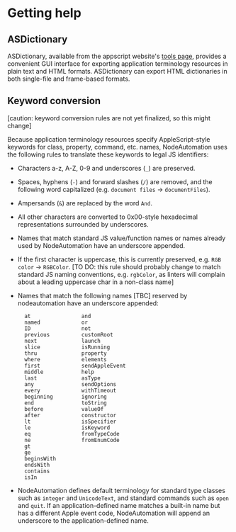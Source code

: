 # Getting help


## ASDictionary

ASDictionary, available from the appscript website's [tools page](http://appscript.sourceforge.net/tools.html), provides a convenient GUI interface for exporting application terminology resources in plain text and HTML formats. ASDictionary can export HTML dictionaries in both single-file and frame-based formats.

## Keyword conversion

[caution: keyword conversion rules are not yet finalized, so this might change]

Because application terminology resources specify AppleScript-style keywords for class, property, command, etc. names, NodeAutomation uses the following rules to translate these keywords to legal JS identifiers:

* Characters a-z, A-Z, 0-9 and underscores (`_`) are preserved.

* Spaces, hyphens (`-`) and forward slashes (`/`) are removed, and the following word capitalized (e.g. `document files` → `documentFiles`).

* Ampersands (`&`) are replaced by the word `And`.

* All other characters are converted to 0x00-style hexadecimal representations surrounded by underscores.

* Names that match standard JS value/function names or names already used by NodeAutomation have an underscore appended. 

* If the first character is uppercase, this is currently preserved, e.g. `RGB color` → `RGBColor`. [TO DO: this rule should probably change to match standard JS naming conventions, e.g. `rgbColor`, as linters will complain about a leading uppercase char in a non-class name]

* Names that match the following names [TBC] reserved by nodeautomation have an underscore appended: 

		at                and
		named             or
		ID                not
		previous          customRoot
		next              launch
		slice             isRunning
		thru              property
		where             elements
		first             sendAppleEvent
		middle            help
		last              asType
		any               sendOptions
		every             withTimeout
		beginning         ignoring
		end               toString
		before            valueOf
		after             constructor
		lt                isSpecifier
		le                isKeyword
		eq                fromTypeCode
		ne                fromEnumCode
		gt
		ge
		beginsWith
		endsWith
		contains
		isIn

* NodeAutomation defines default terminology for standard type classes such as `integer` and `UnicodeText`, and standard commands such as `open` and `quit`. If an application-defined name matches a built-in name but has a different Apple event code, NodeAutomation will append an underscore to the application-defined name.
